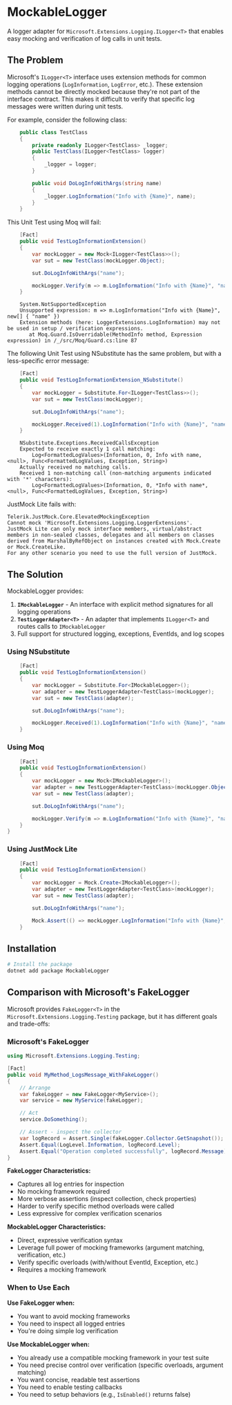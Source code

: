 ﻿# MockableLogger

A logger adapter for `Microsoft.Extensions.Logging.ILogger<T>` that enables easy mocking and verification of log calls in unit tests.

## The Problem

Microsoft's `ILogger<T>` interface uses extension methods for common logging operations (`LogInformation`, `LogError`, etc.). These extension methods cannot be directly mocked because they're not part of the interface contract. This makes it difficult to verify that specific log messages were written during unit tests.

For example, consider the following class:
```csharp
    public class TestClass
    {
        private readonly ILogger<TestClass> _logger;
        public TestClass(ILogger<TestClass> logger)
        {
            _logger = logger;
        }

        public void DoLogInfoWithArgs(string name)
        {
            _logger.LogInformation("Info with {Name}", name);
        }
    }
```


This Unit Test using Moq will fail:
```csharp
    [Fact]
    public void TestLogInformationExtension()
    {
        var mockLogger = new Mock<ILogger<TestClass>>();
        var sut = new TestClass(mockLogger.Object);

        sut.DoLogInfoWithArgs("name");

        mockLogger.Verify(m => m.LogInformation("Info with {Name}", "name"), Times.Once);
    }
```

```
    System.NotSupportedException
    Unsupported expression: m => m.LogInformation("Info with {Name}", new[] { "name" })
    Extension methods (here: LoggerExtensions.LogInformation) may not be used in setup / verification expressions.
       at Moq.Guard.IsOverridable(MethodInfo method, Expression expression) in /_/src/Moq/Guard.cs:line 87
```

The following Unit Test using NSubstitute has the same problem, but with a less-specific error message:
```csharp
    [Fact]
    public void TestLogInformationExtension_NSubstitute()
    {
        var mockLogger = Substitute.For<ILogger<TestClass>>();
        var sut = new TestClass(mockLogger);

        sut.DoLogInfoWithArgs("name");

        mockLogger.Received(1).LogInformation("Info with {Name}", "name");
    }
```

```
    NSubstitute.Exceptions.ReceivedCallsException
    Expected to receive exactly 1 call matching:
	    Log<FormattedLogValues>(Information, 0, Info with name, <null>, Func<FormattedLogValues, Exception, String>)
    Actually received no matching calls.
    Received 1 non-matching call (non-matching arguments indicated with '*' characters):
	    Log<FormattedLogValues>(Information, 0, *Info with name*, <null>, Func<FormattedLogValues, Exception, String>)

```

JustMock Lite fails with:
```
Telerik.JustMock.Core.ElevatedMockingException
Cannot mock 'Microsoft.Extensions.Logging.LoggerExtensions'. 
JustMock Lite can only mock interface members, virtual/abstract members in non-sealed classes, delegates and all members on classes derived from MarshalByRefObject on instances created with Mock.Create or Mock.CreateLike. 
For any other scenario you need to use the full version of JustMock.
```

## The Solution

MockableLogger provides:
1. **`IMockableLogger`** - An interface with explicit method signatures for all logging operations
2. **`TestLoggerAdapter<T>`** - An adapter that implements `ILogger<T>` and routes calls to `IMockableLogger`
3. Full support for structured logging, exceptions, EventIds, and log scopes

### Using NSubstitute

```csharp
    [Fact]
    public void TestLogInformationExtension()
    {
        var mockLogger = Substitute.For<IMockableLogger>();
        var adapter = new TestLoggerAdapter<TestClass>(mockLogger); 
        var sut = new TestClass(adapter);

        sut.DoLogInfoWithArgs("name");

        mockLogger.Received(1).LogInformation("Info with {Name}", "name");
    }
```

### Using Moq

```csharp
    [Fact]
    public void TestLogInformationExtension()
    {
        var mockLogger = new Mock<IMockableLogger>();
        var adapter = new TestLoggerAdapter<TestClass>(mockLogger.Object); 
        var sut = new TestClass(adapter);

        sut.DoLogInfoWithArgs("name");

        mockLogger.Verify(m => m.LogInformation("Info with {Name}", "name"), Times.Once);
    }
}
```

### Using JustMock Lite

```csharp
    [Fact]
    public void TestLogInformationExtension()
    {
        var mockLogger = Mock.Create<IMockableLogger>();
        var adapter = new TestLoggerAdapter<TestClass>(mockLogger); 
        var sut = new TestClass(adapter);

        sut.DoLogInfoWithArgs("name");

        Mock.Assert(() => mockLogger.LogInformation("Info with {Name}", "name"));
    }
```

## Installation

```bash
# Install the package
dotnet add package MockableLogger
```

## Comparison with Microsoft's FakeLogger

Microsoft provides `FakeLogger<T>` in the `Microsoft.Extensions.Logging.Testing` package, but it has different goals and trade-offs:

### Microsoft's FakeLogger

```csharp
using Microsoft.Extensions.Logging.Testing;

[Fact]
public void MyMethod_LogsMessage_WithFakeLogger()
{
    // Arrange
    var fakeLogger = new FakeLogger<MyService>();
    var service = new MyService(fakeLogger);

    // Act
    service.DoSomething();

    // Assert - inspect the collector
    var logRecord = Assert.Single(fakeLogger.Collector.GetSnapshot());
    Assert.Equal(LogLevel.Information, logRecord.Level);
    Assert.Equal("Operation completed successfully", logRecord.Message);
}
```

**FakeLogger Characteristics:**
- Captures all log entries for inspection
- No mocking framework required
- More verbose assertions (inspect collection, check properties)
- Harder to verify specific method overloads were called
- Less expressive for complex verification scenarios

**MockableLogger Characteristics:**
- Direct, expressive verification syntax
- Leverage full power of mocking frameworks (argument matching, verification, etc.)
- Verify specific overloads (with/without EventId, Exception, etc.)
- Requires a mocking framework

### When to Use Each

**Use FakeLogger when:**
- You want to avoid mocking frameworks
- You need to inspect all logged entries
- You're doing simple log verification

**Use MockableLogger when:**
- You already use a compatible mocking framework in your test suite
- You need precise control over verification (specific overloads, argument matching)
- You want concise, readable test assertions
- You need to enable testing callbacks
- You need to setup behaviors (e.g., `IsEnabled()` returns false)
